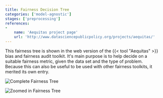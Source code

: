 ```yaml
---
title: Fairness Decision Tree
categories: ['model-agnostic']
stages: ['preprocessing']
references:
- 
    name: 'Aequitas project page'
    url: 'http://www.datasciencepublicpolicy.org/projects/aequitas/'
---
```


This fairness tree is shown in the web version of the {{< tool "Aequitas" >}} bias and fairness audit toolkit.
It's main purpose is to help decide on a suitable fairness metric, given the data set and the type of problem.
Because this can also be useful to be used with other fairness toolkits, it merited its own entry.

![Complete Fairness Tree](http://www.datasciencepublicpolicy.org/wp-content/uploads/2021/04/Fairness-Full-Tree-1200x908.png)

![Zoomed in Fairness Tree](http://www.datasciencepublicpolicy.org/wp-content/uploads/2021/04/Fairness-Short-Tree-1200x746.png)
